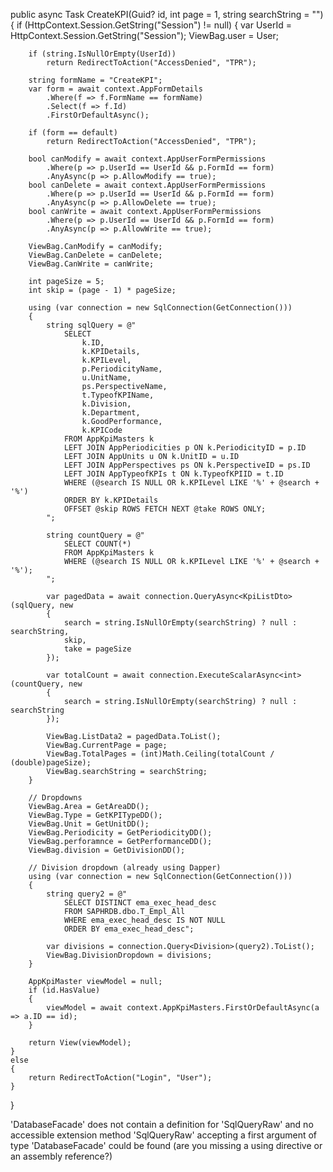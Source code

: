 public async Task<IActionResult> CreateKPI(Guid? id, int page = 1, string searchString = "")
{
    if (HttpContext.Session.GetString("Session") != null)
    {
        var UserId = HttpContext.Session.GetString("Session");
        ViewBag.user = User;

        if (string.IsNullOrEmpty(UserId))
            return RedirectToAction("AccessDenied", "TPR");

        string formName = "CreateKPI";
        var form = await context.AppFormDetails
            .Where(f => f.FormName == formName)
            .Select(f => f.Id)
            .FirstOrDefaultAsync();

        if (form == default)
            return RedirectToAction("AccessDenied", "TPR");

        bool canModify = await context.AppUserFormPermissions
            .Where(p => p.UserId == UserId && p.FormId == form)
            .AnyAsync(p => p.AllowModify == true);
        bool canDelete = await context.AppUserFormPermissions
            .Where(p => p.UserId == UserId && p.FormId == form)
            .AnyAsync(p => p.AllowDelete == true);
        bool canWrite = await context.AppUserFormPermissions
            .Where(p => p.UserId == UserId && p.FormId == form)
            .AnyAsync(p => p.AllowWrite == true);

        ViewBag.CanModify = canModify;
        ViewBag.CanDelete = canDelete;
        ViewBag.CanWrite = canWrite;

        int pageSize = 5;
        int skip = (page - 1) * pageSize;

        using (var connection = new SqlConnection(GetConnection()))
        {
            string sqlQuery = @"
                SELECT 
                    k.ID,
                    k.KPIDetails,
                    k.KPILevel,
                    p.PeriodicityName,
                    u.UnitName,
                    ps.PerspectiveName,
                    t.TypeofKPIName,
                    k.Division,
                    k.Department,
                    k.GoodPerformance,
                    k.KPICode
                FROM AppKpiMasters k
                LEFT JOIN AppPeriodicities p ON k.PeriodicityID = p.ID
                LEFT JOIN AppUnits u ON k.UnitID = u.ID
                LEFT JOIN AppPerspectives ps ON k.PerspectiveID = ps.ID
                LEFT JOIN AppTypeofKPIs t ON k.TypeofKPIID = t.ID
                WHERE (@search IS NULL OR k.KPILevel LIKE '%' + @search + '%')
                ORDER BY k.KPIDetails
                OFFSET @skip ROWS FETCH NEXT @take ROWS ONLY;
            ";

            string countQuery = @"
                SELECT COUNT(*) 
                FROM AppKpiMasters k
                WHERE (@search IS NULL OR k.KPILevel LIKE '%' + @search + '%');
            ";

            var pagedData = await connection.QueryAsync<KpiListDto>(sqlQuery, new
            {
                search = string.IsNullOrEmpty(searchString) ? null : searchString,
                skip,
                take = pageSize
            });

            var totalCount = await connection.ExecuteScalarAsync<int>(countQuery, new
            {
                search = string.IsNullOrEmpty(searchString) ? null : searchString
            });

            ViewBag.ListData2 = pagedData.ToList();
            ViewBag.CurrentPage = page;
            ViewBag.TotalPages = (int)Math.Ceiling(totalCount / (double)pageSize);
            ViewBag.searchString = searchString;
        }

        // Dropdowns
        ViewBag.Area = GetAreaDD();
        ViewBag.Type = GetKPITypeDD();
        ViewBag.Unit = GetUnitDD();
        ViewBag.Periodicity = GetPeriodicityDD();
        ViewBag.perforamnce = GetPerformanceDD();
        ViewBag.division = GetDivisionDD();

        // Division dropdown (already using Dapper)
        using (var connection = new SqlConnection(GetConnection()))
        {
            string query2 = @"
                SELECT DISTINCT ema_exec_head_desc 
                FROM SAPHRDB.dbo.T_Empl_All
                WHERE ema_exec_head_desc IS NOT NULL
                ORDER BY ema_exec_head_desc";

            var divisions = connection.Query<Division>(query2).ToList();
            ViewBag.DivisionDropdown = divisions;
        }

        AppKpiMaster viewModel = null;
        if (id.HasValue)
        {
            viewModel = await context.AppKpiMasters.FirstOrDefaultAsync(a => a.ID == id);
        }

        return View(viewModel);
    }
    else
    {
        return RedirectToAction("Login", "User");
    }
}





'DatabaseFacade' does not contain a definition for 'SqlQueryRaw' and no accessible extension method 'SqlQueryRaw' accepting a first argument of type 'DatabaseFacade' could be found (are you missing a using directive or an assembly reference?)
